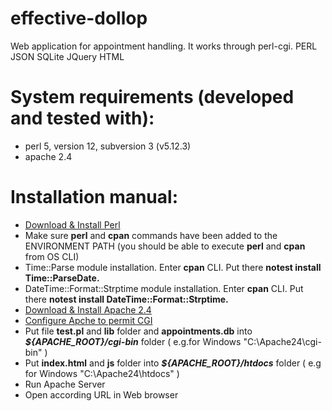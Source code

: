 # effective-dollop
Web application for appointment handling. It works through perl-cgi. 
PERL 
JSON 
SQLite 
JQuery 
HTML

# System requirements (developed and tested with):
- perl 5, version 12, subversion 3 (v5.12.3)
- apache 2.4

# Installation manual:
- [Download & Install Perl](https://www.perl.org/get.html)
- Make sure **perl** and **cpan** commands have been added to the ENVIRONMENT PATH (you should be able to execute **perl** and **cpan** from OS CLI)
- Time::Parse module installation. Enter **cpan** CLI. Put there **notest install Time::ParseDate.**
- DateTime::Format::Strptime module installation. Enter **cpan** CLI. Put there **notest install DateTime::Format::Strptime.**
- [Download & Install Apache 2.4](https://httpd.apache.org/download.cgi)
- [Configure Apche to permit CGI](https://httpd.apache.org/docs/2.4/howto/cgi.html)
- Put file **test.pl** and **lib** folder and **appointments.db** into **_${APACHE_ROOT}/cgi-bin_** folder 
( e.g.for Windows "C:\Apache24\cgi-bin\" )
- Put **index.html** and **js** folder into **_${APACHE_ROOT}/htdocs_** folder
( e.g for Windows "C:\Apache24\htdocs\" )
- Run Apache Server
- Open according URL in Web browser
